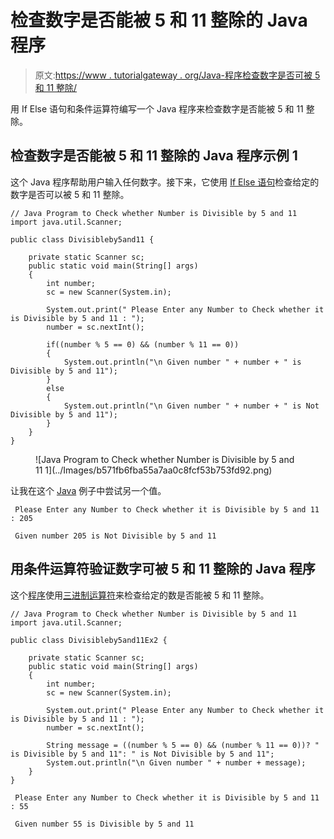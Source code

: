 # 检查数字是否能被 5 和 11 整除的 Java 程序

> 原文:[https://www . tutorialgateway . org/Java-程序检查数字是否可被 5 和 11 整除/](https://www.tutorialgateway.org/java-program-to-check-whether-number-is-divisible-by-5-and-11/)

用 If Else 语句和条件运算符编写一个 Java 程序来检查数字是否能被 5 和 11 整除。

## 检查数字是否能被 5 和 11 整除的 Java 程序示例 1

这个 Java 程序帮助用户输入任何数字。接下来，它使用 [If Else 语句](https://www.tutorialgateway.org/java-if-else-statement/)检查给定的数字是否可以被 5 和 11 整除。

```
// Java Program to Check whether Number is Divisible by 5 and 11
import java.util.Scanner;

public class Divisibleby5and11 {

	private static Scanner sc;
	public static void main(String[] args) 
	{
		int number;
		sc = new Scanner(System.in);

		System.out.print(" Please Enter any Number to Check whether it is Divisible by 5 and 11 : ");
		number = sc.nextInt();	

		if((number % 5 == 0) && (number % 11 == 0))
		{
			System.out.println("\n Given number " + number + " is Divisible by 5 and 11"); 
		}
		else
		{
			System.out.println("\n Given number " + number + " is Not Divisible by 5 and 11"); 
		}	
	}
}
```

<figure class="wp-block-image">![Java Program to Check whether Number is Divisible by 5 and 11 1](../Images/b571fb6fba55a7aa0c8fcf53b753fd92.png)</figure>

让我在这个 [Java](https://www.tutorialgateway.org/java-tutorial/) 例子中尝试另一个值。

```
 Please Enter any Number to Check whether it is Divisible by 5 and 11 : 205

 Given number 205 is Not Divisible by 5 and 11
```

## 用条件运算符验证数字可被 5 和 11 整除的 Java 程序

这个[程序](https://www.tutorialgateway.org/learn-java-programs/)使用[三进制运算符](https://www.tutorialgateway.org/java-ternary-operator/)来检查给定的数是否能被 5 和 11 整除。

```
// Java Program to Check whether Number is Divisible by 5 and 11
import java.util.Scanner;

public class Divisibleby5and11Ex2 {

	private static Scanner sc;
	public static void main(String[] args) 
	{
		int number;
		sc = new Scanner(System.in);

		System.out.print(" Please Enter any Number to Check whether it is Divisible by 5 and 11 : ");
		number = sc.nextInt();	

		String message = ((number % 5 == 0) && (number % 11 == 0))? " is Divisible by 5 and 11": " is Not Divisible by 5 and 11";
		System.out.println("\n Given number " + number + message);
	}
}
```

```
 Please Enter any Number to Check whether it is Divisible by 5 and 11 : 55

 Given number 55 is Divisible by 5 and 11
```